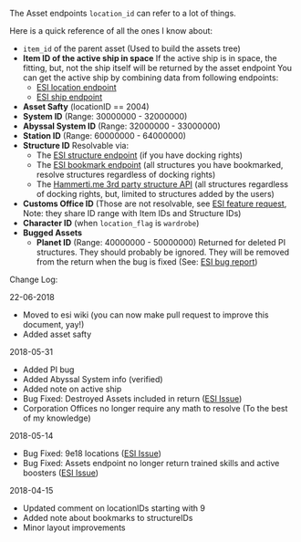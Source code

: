 
The Asset endpoints `location_id` can refer to a lot of things.

Here is a quick reference of all the ones I know about: 
- `item_id` of the parent asset (Used to build the assets tree)
- **Item ID of the active ship in space**
If the active ship is in space, the fitting, but, not the ship itself will be returned by the asset endpoint
You can get the active ship by combining data from following endpoints:
  - [ESI location endpoint](https://esi.evetech.net/ui/#/Location/get_characters_character_id_location)
  - [ESI ship endpoint](https://esi.evetech.net/ui/#/Location/get_characters_character_id_ship)
- **Asset Safty** (locationID == 2004)
- **System ID** (Range: 30000000 - 32000000)
- **Abyssal System ID** (Range: 32000000 - 33000000)
- **Station ID** (Range: 60000000 - 64000000)
- **Structure ID**
Resolvable via:
  - The [ESI structure endpoint](https://esi.tech.ccp.is/ui/#/Universe/get_universe_structures_structure_id) (if you have docking rights)
  - The [ESI bookmark endpoint](https://esi.tech.ccp.is/ui/#/Bookmarks/get_characters_character_id_bookmarks) (all structures you have bookmarked, resolve structures regardless of docking rights)
  - The [Hammerti.me 3rd party structure API](https://stop.hammerti.me.uk/api/docs/structure) (all structures regardless of docking rights, but, limited to structures added by the users)
- **Customs Office ID** (Those are not resolvable, see [ESI feature request](https://github.com/ccpgames/esi-issues/issues/685), Note: they share ID range with Item IDs and Structure IDs)
- **Character ID** (when `location_flag` is `wardrobe`)
- **Bugged Assets**
  - **Planet ID** (Range: 40000000 - 50000000) Returned for deleted PI structures. They should probably be ignored. They will be removed from the return when the bug is fixed (See: [ESI bug report](https://github.com/esi/esi-issues/issues/943))



Change Log:

22-06-2018
- Moved to esi wiki (you can now make pull request to improve this document, yay!)
- Added asset safty

2018-05-31
- Added PI bug
- Added Abyssal System info (verified)
- Added note on active ship
- Bug Fixed: Destroyed Assets included in return ([ESI Issue](https://github.com/ccpgames/esi-issues/issues/698))
- Corporation Offices no longer require any math to resolve (To the best of my knowledge)

2018-05-14
- Bug Fixed: 9e18 locations ([ESI Issue](https://github.com/ccpgames/esi-issues/issues/684))
- Bug Fixed: Assets endpoint no longer return trained skills and active boosters ([ESI Issue](https://github.com/ccpgames/esi-issues/issues/911#issuecomment-388436462))

2018-04-15
- Updated comment on locationIDs starting with 9
- Added note about bookmarks to  structureIDs
- Minor layout improvements
